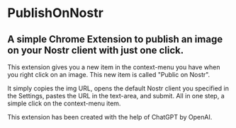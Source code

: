 # PublishOnNostr
## A simple Chrome Extension to publish an image on your Nostr client with just one click. ##

This extension gives you a new item in the context-menu you have when you right click on an image. This new item is called "Public on Nostr".

It simply copies the img URL, opens the default Nostr client you specified in the Settings, pastes the URL in the text-area, and submit.
All in one step, a simple click on the context-menu item.


This extension has been created with the help of ChatGPT by OpenAI.
